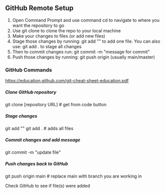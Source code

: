 ## GitHub Remote Setup
1. Open Command Prompt and use command cd to navigate to where you want the repository to go
2. Use git clone to clone the repo to your local machine
3. Make your changes to files (or add new files)
4. Stage those changes by running: git add "<filename>" to add one file. 
	You can also use: git add . to stage all changes
5. Then to commit changes run: git commit -m "message for commit"
6. Push those changes by running: git push origin <branch-name> (usually main/master)

### GitHub Commands
https://education.github.com/git-cheat-sheet-education.pdf

##### Clone GitHub repository
git clone [repository URL] # get from code button

##### Stage changes
git add "<filename>"
git add . # adds all files

##### Commit changes and add message
git commit -m "update file"

##### Push changes back to GitHub
git push origin main # replace main with branch you are working in

Check GitHub to see if file(s) were added